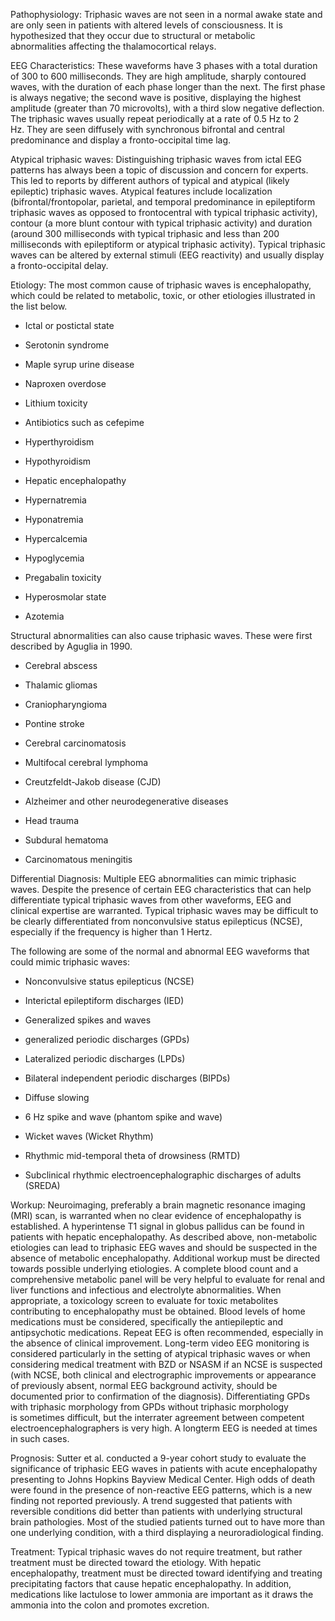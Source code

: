 Pathophysiology: Triphasic waves are not seen in a normal awake state and are only seen in patients with altered levels of consciousness. It is hypothesized that they occur due to structural or metabolic abnormalities affecting the thalamocortical relays.

EEG Characteristics: These waveforms have 3 phases with a total duration of 300 to 600 milliseconds. They are high amplitude, sharply contoured waves, with the duration of each phase longer than the next. The first phase is always negative; the second wave is positive, displaying the highest amplitude (greater than 70 microvolts), with a third slow negative deflection. The triphasic waves usually repeat periodically at a rate of 0.5 Hz to 2 Hz. They are seen diffusely with synchronous bifrontal and central predominance and display a fronto-occipital time lag.

Atypical triphasic waves: Distinguishing triphasic waves from ictal EEG patterns has always been a topic of discussion and concern for experts. This led to reports by different authors of typical and atypical (likely epileptic) triphasic waves. Atypical features include localization (bifrontal/frontopolar, parietal, and temporal predominance in epileptiform triphasic waves as opposed to frontocentral with typical triphasic activity), contour (a more blunt contour with typical triphasic activity) and duration (around 300 milliseconds with typical triphasic and less than 200 milliseconds with epileptiform or atypical triphasic activity). Typical triphasic waves can be altered by external stimuli (EEG reactivity) and usually display a fronto-occipital delay.

Etiology: The most common cause of triphasic waves is encephalopathy, which could be related to metabolic, toxic, or other etiologies illustrated in the list below.

- Ictal or postictal state

- Serotonin syndrome

- Maple syrup urine disease

- Naproxen overdose

- Lithium toxicity

- Antibiotics such as cefepime

- Hyperthyroidism

- Hypothyroidism

- Hepatic encephalopathy

- Hypernatremia

- Hyponatremia

- Hypercalcemia

- Hypoglycemia

- Pregabalin toxicity

- Hyperosmolar state

- Azotemia

Structural abnormalities can also cause triphasic waves. These were first described by Aguglia in 1990.

- Cerebral abscess

- Thalamic gliomas

- Craniopharyngioma

- Pontine stroke

- Cerebral carcinomatosis

- Multifocal cerebral lymphoma

- Creutzfeldt-Jakob disease (CJD)

- Alzheimer and other neurodegenerative diseases

- Head trauma

- Subdural hematoma

- Carcinomatous meningitis

Differential Diagnosis: Multiple EEG abnormalities can mimic triphasic waves. Despite the presence of certain EEG characteristics that can help differentiate typical triphasic waves from other waveforms, EEG and clinical expertise are warranted. Typical triphasic waves may be difficult to be clearly differentiated from nonconvulsive status epilepticus (NCSE), especially if the frequency is higher than 1 Hertz.

The following are some of the normal and abnormal EEG waveforms that could mimic triphasic waves:

- Nonconvulsive status epilepticus (NCSE)

- Interictal epileptiform discharges (IED)

- Generalized spikes and waves

- generalized periodic discharges (GPDs)

- Lateralized periodic discharges (LPDs)

- Bilateral independent periodic discharges (BIPDs)

- Diffuse slowing

- 6 Hz spike and wave (phantom spike and wave)

- Wicket waves (Wicket Rhythm)

- Rhythmic mid-temporal theta of drowsiness (RMTD)

- Subclinical rhythmic electroencephalographic discharges of adults (SREDA)

Workup: Neuroimaging, preferably a brain magnetic resonance imaging (MRI) scan, is warranted when no clear evidence of encephalopathy is established. A hyperintense T1 signal in globus pallidus can be found in patients with hepatic encephalopathy. As described above, non-metabolic etiologies can lead to triphasic EEG waves and should be suspected in the absence of metabolic encephalopathy. Additional workup must be directed towards possible underlying etiologies. A complete blood count and a comprehensive metabolic panel will be very helpful to evaluate for renal and liver functions and infectious and electrolyte abnormalities. When appropriate, a toxicology screen to evaluate for toxic metabolites contributing to encephalopathy must be obtained. Blood levels of home medications must be considered, specifically the antiepileptic and antipsychotic medications. Repeat EEG is often recommended, especially in the absence of clinical improvement. Long-term video EEG monitoring is considered particularly in the setting of atypical triphasic waves or when considering medical treatment with BZD or NSASM if an NCSE is suspected (with NCSE, both clinical and electrographic improvements or appearance of previously absent, normal EEG background activity, should be documented prior to confirmation of the diagnosis). Differentiating GPDs with triphasic morphology from GPDs without triphasic morphology is sometimes difficult, but the interrater agreement between competent electroencephalographers is very high. A longterm EEG is needed at times in such cases.

Prognosis: Sutter et al. conducted a 9-year cohort study to evaluate the significance of triphasic EEG waves in patients with acute encephalopathy presenting to Johns Hopkins Bayview Medical Center. High odds of death were found in the presence of non-reactive EEG patterns, which is a new finding not reported previously. A trend suggested that patients with reversible conditions did better than patients with underlying structural brain pathologies. Most of the studied patients turned out to have more than one underlying condition, with a third displaying a neuroradiological finding.

Treatment: Typical triphasic waves do not require treatment, but rather treatment must be directed toward the etiology. With hepatic encephalopathy, treatment must be directed toward identifying and treating precipitating factors that cause hepatic encephalopathy. In addition, medications like lactulose to lower ammonia are important as it draws the ammonia into the colon and promotes excretion.